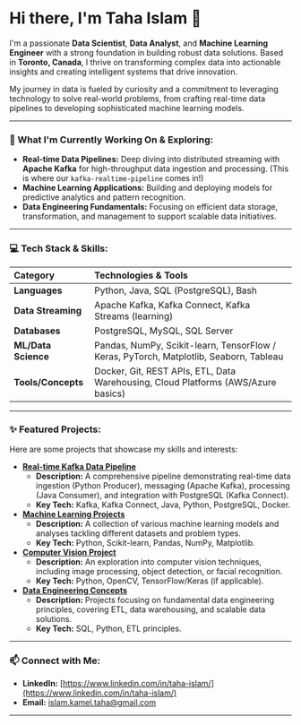 # Hi there, I'm Taha Islam 👋

I'm a passionate **Data Scientist**, **Data Analyst**, and **Machine Learning Engineer** with a strong foundation in building robust data solutions. Based in **Toronto, Canada**, I thrive on transforming complex data into actionable insights and creating intelligent systems that drive innovation.

My journey in data is fueled by curiosity and a commitment to leveraging technology to solve real-world problems, from crafting real-time data pipelines to developing sophisticated machine learning models.

---

### 🚀 What I'm Currently Working On & Exploring:

-   **Real-time Data Pipelines:** Deep diving into distributed streaming with **Apache Kafka** for high-throughput data ingestion and processing. (This is where our `kafka-realtime-pipeline` comes in!)
-   **Machine Learning Applications:** Building and deploying models for predictive analytics and pattern recognition.
-   **Data Engineering Fundamentals:** Focusing on efficient data storage, transformation, and management to support scalable data initiatives.

---

### 💻 Tech Stack & Skills:

| Category         | Technologies & Tools                                                                        |
| :--------------- | :------------------------------------------------------------------------------------------ |
| **Languages** | Python, Java, SQL (PostgreSQL), Bash                                                        |
| **Data Streaming** | Apache Kafka, Kafka Connect, Kafka Streams (learning)                                       |
| **Databases** | PostgreSQL, MySQL, SQL Server                                                               |
| **ML/Data Science** | Pandas, NumPy, Scikit-learn, TensorFlow / Keras, PyTorch, Matplotlib, Seaborn, Tableau    |
| **Tools/Concepts** | Docker, Git, REST APIs, ETL, Data Warehousing, Cloud Platforms (AWS/Azure basics)          |

---

### ✨ Featured Projects:

Here are some projects that showcase my skills and interests:

* **[Real-time Kafka Data Pipeline](https://github.com/tahaislam/kafka-realtime-pipeline)**
    * **Description:** A comprehensive pipeline demonstrating real-time data ingestion (Python Producer), messaging (Apache Kafka), processing (Java Consumer), and integration with PostgreSQL (Kafka Connect).
    * **Key Tech:** Kafka, Kafka Connect, Java, Python, PostgreSQL, Docker.
* **[Machine Learning Projects](https://github.com/tahaislam/Machine_Learning_Projects)**
    * **Description:** A collection of various machine learning models and analyses tackling different datasets and problem types.
    * **Key Tech:** Python, Scikit-learn, Pandas, NumPy, Matplotlib.
* **[Computer Vision Project](https://github.com/tahaislam/Computer-Vision-Project)**
    * **Description:** An exploration into computer vision techniques, including image processing, object detection, or facial recognition.
    * **Key Tech:** Python, OpenCV, TensorFlow/Keras (if applicable).
* **[Data Engineering Concepts](https://github.com/tahaislam/Data_Engineering)**
    * **Description:** Projects focusing on fundamental data engineering principles, covering ETL, data warehousing, and scalable data solutions.
    * **Key Tech:** SQL, Python, ETL principles.

---

### 📫 Connect with Me:

* **LinkedIn:** [https://www.linkedin.com/in/taha-islam/](https://www.linkedin.com/in/taha-islam/)
* **Email:** [islam.kamel.taha@gmail.com](mailto:islam.kamel.taha@gmail.com)

---

<!--
**tahaislam/tahaislam** is a ✨ _special_ ✨ repository because its `README.md` (this file) appears on your GitHub profile.

Here are some ideas to get you started:

- 🔭 I’m currently working on ...
- 🌱 I’m currently learning ...
- 👯 I’m looking to collaborate on ...
- 🤔 I’m looking for help with ...
- 💬 Ask me about ...
- 📫 How to reach me: ...
- 😄 Pronouns: ...
- ⚡ Fun fact: ...
-->
